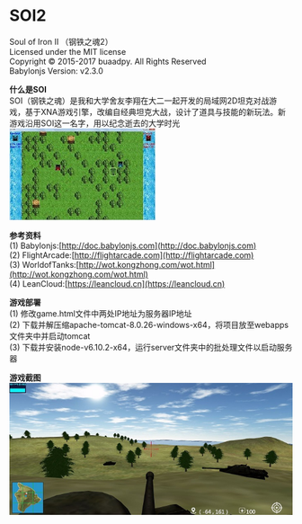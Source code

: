 # SOI2
Soul of Iron Ⅱ （钢铁之魂2）<br>
Licensed under the MIT license<br>
Copyright © 2015-2017 buaadpy. All Rights Reserved<br>
Babylonjs Version: v2.3.0<br>

**什么是SOI**  
SOI（钢铁之魂）是我和大学舍友李翔在大二一起开发的局域网2D坦克对战游戏，基于XNA游戏引擎，改编自经典坦克大战，设计了道具与技能的新玩法。新游戏沿用SOI这一名字，用以纪念逝去的大学时光<br>
![SOI1](/doc/soi1.jpg)<br>

**参考资料**  
(1) Babylonjs:[http://doc.babylonjs.com](http://doc.babylonjs.com)<br>
(2) FlightArcade:[http://flightarcade.com](http://flightarcade.com)<br>
(3) WorldofTanks:[http://wot.kongzhong.com/wot.html](http://wot.kongzhong.com/wot.html)<br>
(4) LeanCloud:[https://leancloud.cn](https://leancloud.cn)<br>

**游戏部署**  
(1) 修改game.html文件中两处IP地址为服务器IP地址<br>
(2) 下载并解压缩apache-tomcat-8.0.26-windows-x64，将项目放至webapps文件夹中并启动tomcat<br>
(3) 下载并安装node-v6.10.2-x64，运行server文件夹中的批处理文件以启动服务器<br>

**游戏截图**  
![Version1.0](/doc/release_v1.0.jpg)